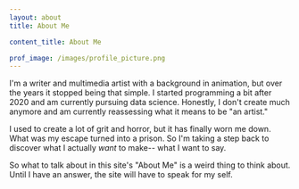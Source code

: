 ```yaml
---
layout: about
title: About Me

content_title: About Me

prof_image: /images/profile_picture.png
---
```



I'm a writer and multimedia artist with a background in animation, but over the years it stopped being that simple. I started programming a bit after 2020 and am currently pursuing data science. Honestly, I don't create much anymore and am currently reassessing what it means to be "an artist."

I used to create a lot of grit and horror, but it has finally worn me down. What was my escape turned into a prison. So I'm taking a step back to discover what I actually *want* to make-- what I want to say. 

So what to talk about in this site's "About Me" is a weird thing to think about. Until I have an answer, the site will have to speak for my self.